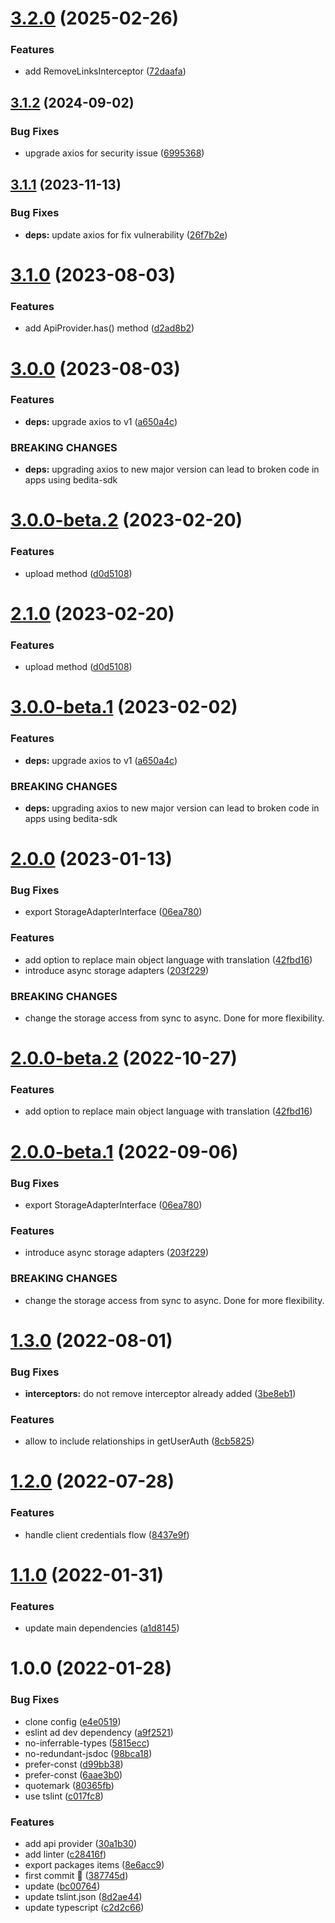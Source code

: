 # [3.2.0](https://github.com/atlasconsulting/bedita-sdk-js/compare/v3.1.2...v3.2.0) (2025-02-26)


### Features

* add RemoveLinksInterceptor ([72daafa](https://github.com/atlasconsulting/bedita-sdk-js/commit/72daafa6e29a09d02a19093efdac47f744d1f2ea))

## [3.1.2](https://github.com/atlasconsulting/bedita-sdk-js/compare/v3.1.1...v3.1.2) (2024-09-02)


### Bug Fixes

* upgrade axios for security issue ([6995368](https://github.com/atlasconsulting/bedita-sdk-js/commit/699536832f6aaf8b802d9d7b19f4408d0d90dcaf))

## [3.1.1](https://github.com/atlasconsulting/bedita-sdk-js/compare/v3.1.0...v3.1.1) (2023-11-13)


### Bug Fixes

* **deps:** update axios for fix vulnerability ([26f7b2e](https://github.com/atlasconsulting/bedita-sdk-js/commit/26f7b2e357dc203d0361ba494d7d60a67d8a077b))

# [3.1.0](https://github.com/atlasconsulting/bedita-sdk-js/compare/v3.0.0...v3.1.0) (2023-08-03)


### Features

* add ApiProvider.has() method ([d2ad8b2](https://github.com/atlasconsulting/bedita-sdk-js/commit/d2ad8b2f63fae74a68f48edf7efaf70c03a67176))

# [3.0.0](https://github.com/atlasconsulting/bedita-sdk-js/compare/v2.1.0...v3.0.0) (2023-08-03)


### Features

* **deps:** upgrade axios to v1 ([a650a4c](https://github.com/atlasconsulting/bedita-sdk-js/commit/a650a4c3408c18e22fe05e1f3a203d9bae555ddc))


### BREAKING CHANGES

* **deps:** upgrading axios to new major version can lead to broken code in apps using bedita-sdk

# [3.0.0-beta.2](https://github.com/atlasconsulting/bedita-sdk-js/compare/v3.0.0-beta.1...v3.0.0-beta.2) (2023-02-20)


### Features

* upload method ([d0d5108](https://github.com/atlasconsulting/bedita-sdk-js/commit/d0d5108c9dd1a27bfdf0f7c8fa4e5e35a7787b03))

# [2.1.0](https://github.com/atlasconsulting/bedita-sdk-js/compare/v2.0.0...v2.1.0) (2023-02-20)


### Features

* upload method ([d0d5108](https://github.com/atlasconsulting/bedita-sdk-js/commit/d0d5108c9dd1a27bfdf0f7c8fa4e5e35a7787b03))

# [3.0.0-beta.1](https://github.com/atlasconsulting/bedita-sdk-js/compare/v2.0.0...v3.0.0-beta.1) (2023-02-02)


### Features

* **deps:** upgrade axios to v1 ([a650a4c](https://github.com/atlasconsulting/bedita-sdk-js/commit/a650a4c3408c18e22fe05e1f3a203d9bae555ddc))


### BREAKING CHANGES

* **deps:** upgrading axios to new major version can lead to broken code in apps using bedita-sdk

# [2.0.0](https://github.com/atlasconsulting/bedita-sdk-js/compare/v1.3.0...v2.0.0) (2023-01-13)


### Bug Fixes

* export StorageAdapterInterface ([06ea780](https://github.com/atlasconsulting/bedita-sdk-js/commit/06ea78008812946b1ee901a2e6c93a5fc184c9bf))


### Features

* add option to replace main object language with translation ([42fbd16](https://github.com/atlasconsulting/bedita-sdk-js/commit/42fbd16ee8a17136aa1feebfccb439f0be2a597b))
* introduce async storage adapters ([203f229](https://github.com/atlasconsulting/bedita-sdk-js/commit/203f229a3ba4ee78e1496201206dbb3fa8598d5e))


### BREAKING CHANGES

* change the storage access from sync to async.
Done  for more flexibility.

# [2.0.0-beta.2](https://github.com/atlasconsulting/bedita-sdk-js/compare/v2.0.0-beta.1...v2.0.0-beta.2) (2022-10-27)


### Features

* add option to replace main object language with translation ([42fbd16](https://github.com/atlasconsulting/bedita-sdk-js/commit/42fbd16ee8a17136aa1feebfccb439f0be2a597b))

# [2.0.0-beta.1](https://github.com/atlasconsulting/bedita-sdk-js/compare/v1.3.0...v2.0.0-beta.1) (2022-09-06)


### Bug Fixes

* export StorageAdapterInterface ([06ea780](https://github.com/atlasconsulting/bedita-sdk-js/commit/06ea78008812946b1ee901a2e6c93a5fc184c9bf))


### Features

* introduce async storage adapters ([203f229](https://github.com/atlasconsulting/bedita-sdk-js/commit/203f229a3ba4ee78e1496201206dbb3fa8598d5e))


### BREAKING CHANGES

* change the storage access from sync to async.
Done  for more flexibility.

# [1.3.0](https://github.com/atlasconsulting/bedita-sdk-js/compare/v1.2.0...v1.3.0) (2022-08-01)


### Bug Fixes

* **interceptors:** do not remove interceptor already added ([3be8eb1](https://github.com/atlasconsulting/bedita-sdk-js/commit/3be8eb14a3ee62c57be42fe87904d16f3dcb69d5))


### Features

* allow to include relationships in getUserAuth ([8cb5825](https://github.com/atlasconsulting/bedita-sdk-js/commit/8cb582554c13cfb0aa7b88e05e31d2edbd1dd20d))

# [1.2.0](https://github.com/atlasconsulting/bedita-sdk-js/compare/v1.1.0...v1.2.0) (2022-07-28)


### Features

* handle client credentials flow ([8437e9f](https://github.com/atlasconsulting/bedita-sdk-js/commit/8437e9f6557d1c9429e1430f0ae104817c681483))

# [1.1.0](https://github.com/atlasconsulting/bedita-sdk-js/compare/v1.0.0...v1.1.0) (2022-01-31)


### Features

* update main dependencies ([a1d8145](https://github.com/atlasconsulting/bedita-sdk-js/commit/a1d8145cb76283c74fcfc6dc0b3bdd0714e0470f))

# 1.0.0 (2022-01-28)


### Bug Fixes

* clone config ([e4e0519](https://github.com/atlasconsulting/bedita-sdk-js/commit/e4e05191bc7c4570dce46d9f4d44eacb58081df0))
* eslint ad dev dependency ([a9f2521](https://github.com/atlasconsulting/bedita-sdk-js/commit/a9f25210755d9d9b91f287df6e701026f832127c))
* no-inferrable-types ([5815ecc](https://github.com/atlasconsulting/bedita-sdk-js/commit/5815ecc5b05db748d3152a75791afb0635dbc2ab))
* no-redundant-jsdoc ([98bca18](https://github.com/atlasconsulting/bedita-sdk-js/commit/98bca189d9b4f14a4ef2f51cfbd6528a8c8483d9))
* prefer-const ([d99bb38](https://github.com/atlasconsulting/bedita-sdk-js/commit/d99bb38b7cb3e8dc574840a9f1579170ac63e7c7))
* prefer-const ([6aae3b0](https://github.com/atlasconsulting/bedita-sdk-js/commit/6aae3b05903f55fba86466cecb33b1ed8c433b05))
* quotemark ([80365fb](https://github.com/atlasconsulting/bedita-sdk-js/commit/80365fb3ca5501f390044fd0460f582ee5afbdd5))
* use tslint ([c017fc8](https://github.com/atlasconsulting/bedita-sdk-js/commit/c017fc8c9c37aded0b116a869b037baf4422a4c1))


### Features

* add api provider ([30a1b30](https://github.com/atlasconsulting/bedita-sdk-js/commit/30a1b3011ad71f6ae1d811190d0ed778c7c77f65))
* add linter ([c28416f](https://github.com/atlasconsulting/bedita-sdk-js/commit/c28416f0c6da53c605fbd3519d64626b77d00b80))
* export packages items ([8e6acc9](https://github.com/atlasconsulting/bedita-sdk-js/commit/8e6acc9e98f15b1a490a4b7cdc57f183282aa227))
* first commit 🎉️ ([387745d](https://github.com/atlasconsulting/bedita-sdk-js/commit/387745d9753b5d34f3f991d24d1a7ad659a7cb64))
* update ([bc00764](https://github.com/atlasconsulting/bedita-sdk-js/commit/bc0076475844a843dd4ed7e65e7e9f531c4a2d84))
* update tslint.json ([8d2ae44](https://github.com/atlasconsulting/bedita-sdk-js/commit/8d2ae44a8669eb83e40940d34d9faa56d3d4f581))
* update typescript ([c2d2c66](https://github.com/atlasconsulting/bedita-sdk-js/commit/c2d2c66a99c451265e58603ce8a6f09ee8747dd5))
